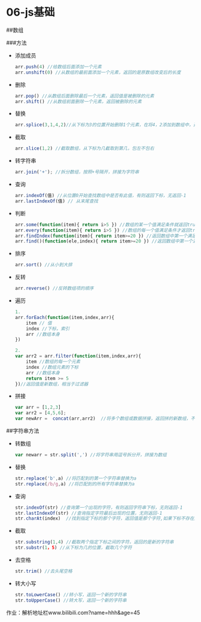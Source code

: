 # 06-js基础



##数组

###方法

+ 添加成员

  ```js
  arr.push(4) //给数组后面添加一个元素
  arr.unshift(0) //从数组的最前面添加一个元素，返回的是原数组改变后的长度
  ```

+ 删除

  ```js
  arr.pop() //从数组后面删除最后一个元素，返回值是被删除的元素 
  arr.shift() //从数组前面删除一个元素，返回被删除的元素
  ```

+ 替换

  ```js
  arr.splice(3,1,4,2)//从下标为3的位置开始删除1个元素，在将4，2添加到数组中，返回值是数组，被删除的所有元素
  ```

+ 截取

  ```js
  arr.slice(1,2) //截取数组，从下标为几截取到第几，包左不包右
  ```

  

+ 转字符串

  ```js
  arr.join('+'); //拆分数组，按照+号隔开，拼接为字符串
  ```

+ 查询

  ```js
  arr.indexOf(值) //从位置0开始查找数组中是否有此值，有则返回下标，无返回-1
  arr.lastIndexOf(值) // 从末尾查找
  ```

+ 判断

  ```js
  arr.some(function(item){ return i>5 }) //数组的某一个值满足条件就返回true
  arr.every(function(item){ return i>5 }) //数组的每一个值满足条件才返回true
  arr.findIndex(function(item){ return item>=20 }) //返回数组中第一个满足条件的元素的索引
  arr.find()(function(ele,index){ return item>=20 }) //返回数组中第一个满足条件的元素的值
  ```

+ 排序

  ```js
  arr.sort() //从小到大排
  ```

+ 反转

  ```js
  arr.reverse() //反转数组项的顺序
  ```

  

+ 遍历

  ```js
  1.
  arr.forEach(function(item,index,arr){
      item // 值
      index //下标，索引
      arr //数组本身
  })
  
  2.
  var arr2 = arr.filter(function(item,index,arr){
      item //数组的每一个元素
      index //数组元素的下标
      arr //数组本身
      return item >= 5
  })//返回值是新数组，相当于过滤器
  ```

  

+ 拼接

  ```js
  var arr = [1,2,3]
  var arr2 = [4,5,6];
  var newArr =  concat(arr,arr2)  //将多个数组或数据拼接，返回拼的新数组，不改变原数组
  ```

  







##字符串方法

+ 转数组

  ```js
  var newarr = str.split(',') //将字符串用逗号拆分开，拼接为数组
  ```

+ 替换

  ```js
  str.replace('b',a) //将匹配到的第一个字符串替换为a
  str.replace(/b/g,a) //将匹配到的所有字符串替换为a
  ```

+ 查询

  ```js
  str.indexOf(str) //查询第一个出现的字符，有则返回字符串下标，无则返回-1
  str.lastIndexOf(str) //查询指定字符最后出现的位置，无则返回-1
  str.charAt(index)  //找到指定下标的那个字符，返回值是那个字符,如果下标不存在返回空字符串
  ```

+ 截取

  ```js
  str.substring(1,4) //截取两个指定下标之间的字符，返回的是新的字符串
  str.substr(1，5) //从下标为几的位置，截取几个字符
  ```

+ 去空格

  ```js
  str.trim() //去头尾空格
  ```

+ 转大小写

  ```js
  str.toLowerCase() //转小写，返回一个新的字符串
  str.toUpperCase() //转大写，返回一个新的字符串
  ```

  

作业：解析地址栏www.bilibili.com?name=hhh&age=45